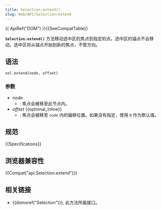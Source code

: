 ```yaml
---
title: Selection.extend()
slug: Web/API/Selection/extend
---
```


{{ ApiRef("DOM") }}{{SeeCompatTable}}

**`Selection.extend()`** 方法移动选中区的焦点到指定的点。选中区的锚点不会移动。选中区将从锚点开始到新的焦点，不管方向。

## 语法

```
sel.extend(node, offset)
```

### 参数

- _node_
  - : 焦点会被移至此节点内。
- _offset_ {{optional_inline}}
  - : 焦点会被移至 `node` 内的偏移位置。如果没有指定，使用 `0` 作为默认值。

## 规范

{{Specifications}}

## 浏览器兼容性

{{Compat("api.Selection.extend")}}

## 相关链接

- {{domxref("Selection")}}, 此方法所属接口。
